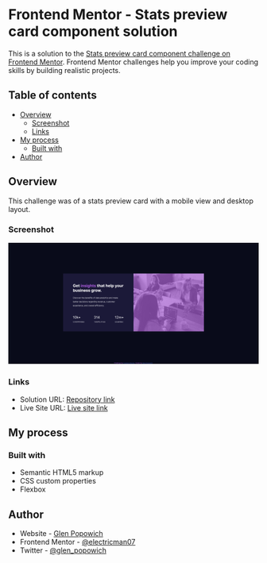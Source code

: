 # Frontend Mentor - Stats preview card component solution

This is a solution to the [Stats preview card component challenge on Frontend Mentor](https://www.frontendmentor.io/challenges/stats-preview-card-component-8JqbgoU62). Frontend Mentor challenges help you improve your coding skills by building realistic projects.

## Table of contents

- [Overview](#overview)
  - [Screenshot](#screenshot)
  - [Links](#links)
- [My process](#my-process)
  - [Built with](#built-with)
- [Author](#author)

## Overview

This challenge was of a stats preview card with a mobile view and desktop layout.

### Screenshot

![](./screenshot.png)

### Links

- Solution URL: [Repository link](https://github.com/electricman07/stats-preview-card-component)
- Live Site URL: [Live site link](https://stats-preview-card-component-tawny.vercel.app)

## My process

### Built with

- Semantic HTML5 markup
- CSS custom properties
- Flexbox

## Author

- Website - [Glen Popowich](https://github.com/electricman07)
- Frontend Mentor - [@electricman07](https://www.frontendmentor.io/profile/electricman07)
- Twitter - [@glen_popowich](https://www.twitter.com/glen_popowich)

